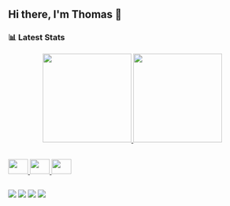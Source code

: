 ## Hi there, I'm Thomas 👋

<h3>📊  Latest Stats</h3>
<div>
  <a href="https://github.com/thomasluizon">
<p align="center">
  <img height="180em" src="https://github-readme-stats.vercel.app/api?username=thomasluizon&count_private=true&show_icons=true&theme=tokyonight&include_all_commits=true"/>
  <img height="180em" src="https://github-readme-stats.vercel.app/api/top-langs/?username=thomasluizon&layout-compact&langs_count=16&theme=tokyonight"/>
</p>
</div>
  <div style="display: inline_block"><br>
    <img width="40" height="30" src="https://cdn.jsdelivr.net/gh/devicons/devicon/icons/html5/html5-original.svg">
    <img width="40" height="30" src="https://cdn.jsdelivr.net/gh/devicons/devicon/icons/css3/css3-original.svg">
    <img width="40" height="30" src="https://cdn.jsdelivr.net/gh/devicons/devicon/icons/javascript/javascript-original.svg">
  </div>

  ##
  
  <div>
    <a href="mailto:thomaslrgregorio@gmail.com" target="_blank"><img src="https://img.shields.io/badge/Gmail-D14836?style=for-the-badge&logo=gmail&logoColor=white" target="_blank"></a>
    <a href="https://discordapp.com/users/240554157503807490" target="_blank"><img src="https://img.shields.io/badge/Discord-7289DA?style=for-the-badge&logo=discord&logoColor=white" target="_blank"></a>
    <a href="https://www.linkedin.com/in/thomas-luizon/" target="_blank"><img src="https://img.shields.io/badge/LinkedIn-0077B5?style=for-the-badge&logo=linkedin&logoColor=white" target="_blank"></a>
    <a href="https://www.instagram.com/thomasluizon/" target="_blank"><img src="https://img.shields.io/badge/Instagram-E4405F?style=for-the-badge&logo=instagram&logoColor=white" target="_blank"></a>
  </div>

